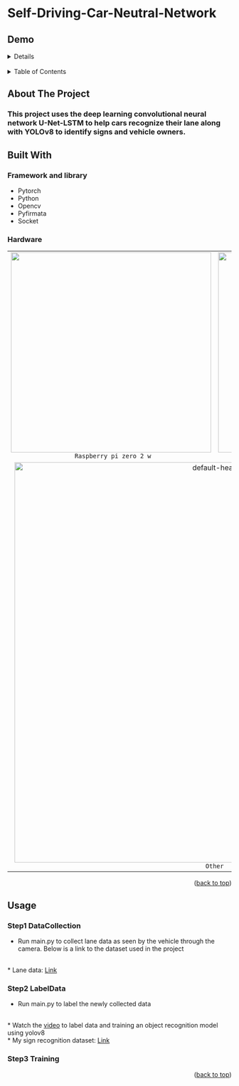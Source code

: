# Self-Driving-Car-Neutral-Network
## Demo 
<details>
  <summary>Details</summary>
<table>
  <tr>
    <td align="center">
      <img src="https://i.imgur.com/jLlW6VD.png" width="450" height="1000" /><br>
      <code>Detect traffic signs</code>
    </td>
    <td  align="center">
      <img src="https://i.makeagif.com/media/6-12-2024/ZozFrM.gif" alt="GIF Image" class="gif-image" width="600">
      <br>
      <code>Run</code>
    </td>
  </tr>
  <tr>
    <td colspan="2" align="center">
      <img src="https://i.makeagif.com/media/6-12-2024/Ypqbhc.gif" width="1000" height="400" /><br>
      <code>Obstacle</code>
    </td>
    
  </tr>
</table>


</details>
<br>
<!-- TABLE OF CONTENTS -->
<details>
  <summary>Table of Contents</summary>
  <ol>
    <li>
      <a href="#about-the-project">About The Project</a>
    </li>
    <li>
      <a href="#built-with">Built With</a>
      <ul>
        <li><a href="#framework-and-library">Framework and library</a></li>
        <li><a href="#hardware">Hardware</a></li>
      </ul>
    </li>
    <li><a href="#usage">Usage</a></li>
    <li><a href="#contact">Contact</a></li>
    <li><a href="#acknowledgments">Acknowledgments</a></li>
  </ol>
</details>



<!-- ABOUT THE PROJECT -->
## About The Project
### This project uses the deep learning convolutional neural network <b>U-Net-LSTM</b> to help cars recognize their lane along with <b>YOLOv8</b> to identify signs and vehicle owners.

## Built With

### Framework and library

* Pytorch
* Python
* Opencv
* Pyfirmata
* Socket

### Hardware

<table>
<!-- row 2 -->
  <tr>
    <td align="center">
      <img src="https://i.imgur.com/pNezTwx.png"  width="450" height= "450"/><br>
      <code> Raspberry pi zero 2 w</code>
    </td>
    <td align="center">
      <img src="https://i.imgur.com/zIRz3nN.png" alt="gradient-markdown-logo" width="450" height= "450"/><br>
      <code> Camera 5MP v1.3cho Raspberry Pi</code>
    </td>
  </tr>
  <!-- row 1 -->
  <tr>
    <td colspan="2" align="center">
      <img src="https://i.imgur.com/4OPxFpN.jpeg" alt="default-header" width="900"/><br>
      <code> Other </code>
    </td>
  </tr>
  
</table>

<p align="right">(<a href="#readme-top">back to top</a>)</p>

## Usage

### Step1 DataCollection
* Run main.py to collect lane data as seen by the vehicle through the camera. Below is a link to the dataset used in the project
<br>
* Lane data: <a href="https://drive.google.com/file/d/1GKYfGK38hvXVCX6oazzpI21_XqZrIMYk/view?usp=sharing">Link</a> 

### Step2 LabelData
* Run main.py to label the newly collected data
<br>
* Watch the <a href="https://www.youtube.com/watch?v=wuZtUMEiKWY">video</a> to label data and training an object recognition model using yolov8
<br>
* My sign recognition dataset: <a href="https://universe.roboflow.com/object-detection-9zsot/detect-traffic-sign-3or9q">Link </a>

### Step3 Training

<p align="right">(<a href="#readme-top">back to top</a>)</p>
